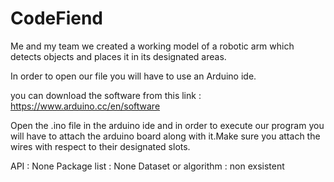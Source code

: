 # CodeFiend
Me and my team we created a working model of a robotic arm which detects objects and places it in its designated areas.

In order to open our file you will have to use an Arduino ide.

you can download the software from this link : https://www.arduino.cc/en/software

Open the .ino file in the arduino ide and in order to execute our program you will have to attach the arduino board along with it.Make sure you attach the wires with respect to their designated slots.



 API : None
 Package list : None
 Dataset or algorithm : non exsistent

